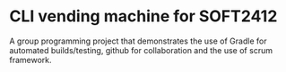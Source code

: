 # CLI vending machine for SOFT2412

A group programming project that demonstrates the use of Gradle for automated builds/testing, github for collaboration and the use of scrum framework.
